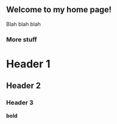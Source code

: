 ## Welcome to my home page!
Blah blah blah

### More stuff

# Header 1
## Header 2
### Header 3

**bold**

